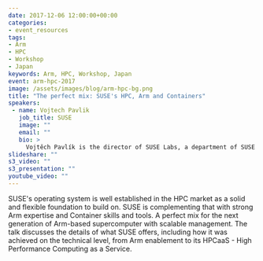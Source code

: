 ```yaml
---
date: 2017-12-06 12:00:00+00:00
categories:
- event_resources
tags:
- Arm
- HPC
- Workshop
- Japan
keywords: Arm, HPC, Workshop, Japan
event: arm-hpc-2017
image: /assets/images/blog/arm-hpc-bg.png
title: "The perfect mix: SUSE's HPC, Arm and Containers"
speakers:
 - name: Vojtech Pavlik
   job_title: SUSE
   image: ""
   email: ""
   bio: >
     Vojtěch Pavlík is the director of SUSE Labs, a department of SUSE R&D focusing on core Linux technologies - kernel, compiler, as well as specific applications of those - Real Time and High performance Computing. In his kernel developer past Vojtěch Pavlík worked on support of USB and human input devices in Linux, work which is used today on every Linux and Android device. He enjoys solving interesting problems facing Linux, most recently working on Linux live patching technology.
slideshare: ""
s3_video: ""
s3_presentation: ""
youtube_video: ""
---
```

SUSE's operating system is well established in the HPC market as a solid and flexible foundation to build on. SUSE is complementing that with strong Arm expertise and Container skills and tools. A perfect mix for the next generation of Arm-based supercomputer with scalable management. The talk discusses the details of what SUSE offers, including how it was achieved on the technical level, from Arm enablement to its HPCaaS - High Performance Computing as a Service.
